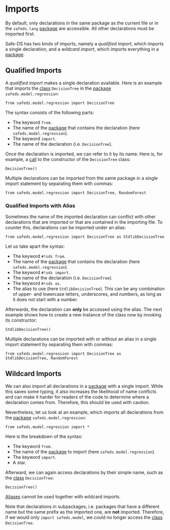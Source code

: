 # Imports

By default, only declarations in the same package as the current file or in the `safeds.lang` [package][packages] are accessible. All other declarations must be imported first.

Safe-DS has two kinds of imports, namely a _qualified import_, which imports a single declaration, and a _wildcard import_, which imports everything in a [package][packages].

## Qualified Imports

A _qualified import_ makes a single declaration available. Here is an example that imports the [class][classes] `DecisionTree` in the [package][packages] `safeds.model.regression`:

```sds
from safeds.model.regression import DecisionTree
```

The syntax consists of the following parts:

- The keyword `from`.
- The name of the [package][packages] that contains the declaration (here `safeds.model.regression`).
- The keyword `import`.
- The name of the declaration (i.e. `DecisionTree`).

Once the declaration is imported, we can refer to it by its name. Here is, for example, a [call][calls] to the constructor of the `DecisionTree` class:

```sds
DecisionTree()
```

Multiple declarations can be imported from the same package in a single import statement by separating them with commas:

```sds
from safeds.model.regression import DecisionTree, RandomForest
```

### Qualified Imports with Alias

Sometimes the name of the imported declaration can conflict with other declarations that are imported or that are contained in the importing file. To counter this, declarations can be imported under an alias:

```sds
from safeds.model.regression import DecisionTree as StdlibDecisionTree
```

Let us take apart the syntax:

- The keyword `#!sds from`.
- The name of the [package][packages] that contains the declaration (here `safeds.model.regression`).
- The keyword `#!sds import`.
- The name of the declaration (i.e. `DecisionTree`).
- The keyword `#!sds as`.
- The alias to use (here `StdlibDecisionTree`). This can be any combination of upper- and lowercase letters, underscores, and numbers, as long as it does not start with a number.

Afterwards, the declaration can **only** be accessed using the alias. The next example shows how to create a new instance of the class now by invoking its constructor:

```sds
StdlibDecisionTree()
```

Multiple declarations can be imported with or without an alias in a single import statement by separating them with commas:

```sds
from safeds.model.regression import DecisionTree as StdlibDecisionTree, RandomForest
```

## Wildcard Imports

We can also import all declarations in a [package][packages] with a single import. While this saves some typing, it also increases the likelihood of name conflicts and can make it harder for readers of the code to determine where a declaration comes from. Therefore, this should be used with caution.

Nevertheless, let us look at an example, which imports all declarations from the [package][packages] `safeds.model.regression`:

```sds
from safeds.model.regression import *
```

Here is the breakdown of the syntax:

- The keyword `from`.
- The name of the [package][packages] to import (here `safeds.model.regression`).
- The keyword `import`.
- A star.

Afterward, we can again access declarations by their simple name, such as the [class][classes] `DecisionTree`:

```sds
DecisionTree()
```

[Aliases](#qualified-imports-with-alias) cannot be used together with wildcard imports.

Note that declarations in subpackages, i.e. packages that have a different name but the same prefix as the imported one, are **not** imported. Therefore, if we would only `import safeds.model`, we could no longer access the [class][classes] `DecisionTree`.

[classes]: ../stub-language/classes.md
[packages]: packages.md
[calls]: ../pipeline-language/expressions.md#calls
